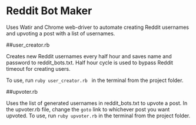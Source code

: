 # Reddit Bot Maker

Uses Watir and Chrome web-driver to automate creating Reddit usernames and upvoting a post with a list of usernames.

##user_creator.rb

Creates new Reddit usernames every half hour and saves name and password to reddit_bots.txt. Half hour cycle is used to bypass Reddit timeout for creating users.

To use, run ```ruby user_creator.rb ``` in the terminal from the project folder.

##upvoter.rb

Uses the list of generated usernames in reddit_bots.txt to upvote a post. In the
upvoter.rb file, change the ```goto``` link to whichever post you want upvoted.
To use, run ```ruby upvoter.rb``` in the terminal from the project folder.
